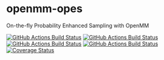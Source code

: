 # openmm-opes
On-the-fly Probability Enhanced Sampling with OpenMM

[//]: # (Badges)
[![GitHub Actions Build Status](https://github.com/craabreu/openmm-opes/workflows/Linux/badge.svg)](https://github.com/craabreu/openmm-opes/actions?query=workflow%3ALinux)
[![GitHub Actions Build Status](https://github.com/craabreu/openmm-opes/workflows/MacOS/badge.svg)](https://github.com/craabreu/openmm-opes/actions?query=workflow%3AMacOS)
[![GitHub Actions Build Status](https://github.com/craabreu/openmm-opes/workflows/Linter/badge.svg)](https://github.com/craabreu/openmm-opes/actions?query=workflow%3ALinter)
[![GitHub Actions Build Status](https://github.com/craabreu/openmm-opes/workflows/Doc/badge.svg)](https://craabreu.github.io/openmm-opes)
[![Coverage Status](https://redesigned-carnival-8pq5q5y.pages.github.io/coverage/coverage.svg)](https://craabreu.github.io/openmm-opes/coverage)
